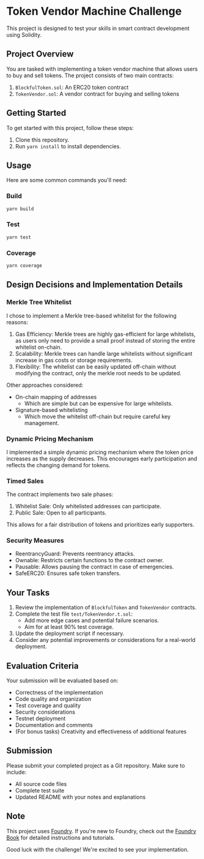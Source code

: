 # Token Vendor Machine Challenge

This project is designed to test your skills in smart contract development using Solidity.

## Project Overview

You are tasked with implementing a token vendor machine that allows users to buy and sell tokens. The project consists
of two main contracts:

1. `BlockfulToken.sol`: An ERC20 token contract
2. `TokenVendor.sol`: A vendor contract for buying and selling tokens

## Getting Started

To get started with this project, follow these steps:

1. Clone this repository.
2. Run `yarn install` to install dependencies.

## Usage

Here are some common commands you'll need:

### Build

```sh
yarn build
```

### Test

```sh
yarn test
```

### Coverage

```sh
yarn coverage
```

## Design Decisions and Implementation Details

### Merkle Tree Whitelist

I chose to implement a Merkle tree-based whitelist for the following reasons:

1. Gas Efficiency: Merkle trees are highly gas-efficient for large whitelists, as users only need to provide a small
   proof instead of storing the entire whitelist on-chain.
2. Scalability: Merkle trees can handle large whitelists without significant increase in gas costs or storage
   requirements.
3. Flexibility: The whitelist can be easily updated off-chain without modifying the contract, only the merkle root needs
   to be updated.

Other approaches considered:

- On-chain mapping of addresses
  - Which are simple but can be expensive for large whitelists.
- Signature-based whitelisting
  - Which move the whitelist off-chain but require careful key management.

### Dynamic Pricing Mechanism

I implemented a simple dynamic pricing mechanism where the token price increases as the supply decreases. This
encourages early participation and reflects the changing demand for tokens.

### Timed Sales

The contract implements two sale phases:

1. Whitelist Sale: Only whitelisted addresses can participate.
2. Public Sale: Open to all participants.

This allows for a fair distribution of tokens and prioritizes early supporters.

### Security Measures

- ReentrancyGuard: Prevents reentrancy attacks.
- Ownable: Restricts certain functions to the contract owner.
- Pausable: Allows pausing the contract in case of emergencies.
- SafeERC20: Ensures safe token transfers.

## Your Tasks

1. Review the implementation of `BlockfulToken` and `TokenVendor` contracts.
2. Complete the test file `test/TokenVendor.t.sol`:
   - Add more edge cases and potential failure scenarios.
   - Aim for at least 90% test coverage.
3. Update the deployment script if necessary.
4. Consider any potential improvements or considerations for a real-world deployment.

## Evaluation Criteria

Your submission will be evaluated based on:

- Correctness of the implementation
- Code quality and organization
- Test coverage and quality
- Security considerations
- Testnet deployment
- Documentation and comments
- (For bonus tasks) Creativity and effectiveness of additional features

## Submission

Please submit your completed project as a Git repository. Make sure to include:

- All source code files
- Complete test suite
- Updated README with your notes and explanations

## Note

This project uses [Foundry](https://getfoundry.sh/). If you're new to Foundry, check out the
[Foundry Book](https://book.getfoundry.sh/) for detailed instructions and tutorials.

Good luck with the challenge! We're excited to see your implementation.
